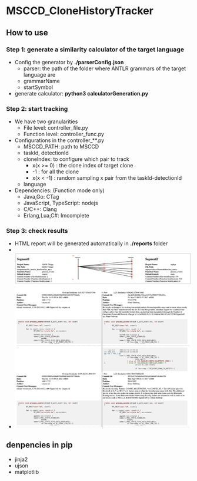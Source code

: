 # MSCCD_CloneHistoryTracker

<!-- ![alt text](HTMLReport.png) -->


## How to use

### Step 1: generate a similarity calculator of the target language

+ Config the generator by **./parserConfig.json**
  + parser: the path of the folder where ANTLR grammars of the target language are
  + grammarName
  + startSymbol
+ generate calculator: **python3 calculatorGeneration.py**

### Step 2: start tracking

+ We have two granularities
  + File level: controller_file.py
  + Function level: controller_func.py
+ Configurations in the controller_**.py
  + MSCCD_PATH: path to MSCCD
  + taskId, detectionId
  + cloneIndex: to configure which pair to track
    + x(x >= 0) : the clone index of target clone 
    + -1 : for all the clone
    + x(x < -1) : random sampling x pair from the taskId-detectionId
  + language
+ Dependencies: (Function mode only)
  + Java,Go: CTag
  + JavaScript, TypeScript: nodejs
  + C/C++: Clang
  + Erlang,Lua,C#: Imcomplete
  
### Step 3: check results 

+ HTML report will be generated automatically in **./reports** folder
+ 
+ ![alt text](HTMLReport-1.png)




## denpencies in pip

+ jinja2
+ ujson 
+ matplotlib
